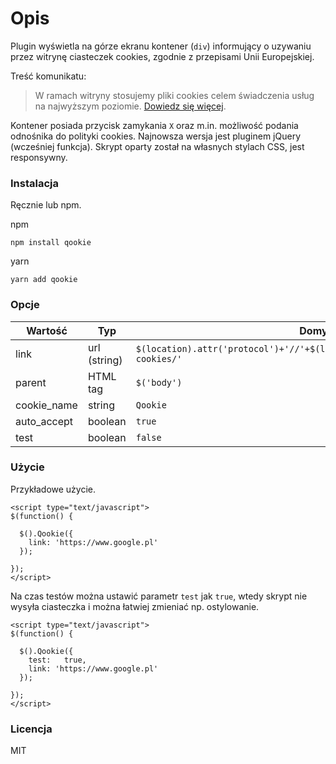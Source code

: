 # Opis
Plugin wyświetla na górze ekranu kontener (`div`) informujący o uzywaniu przez witrynę ciasteczek cookies, zgodnie z przepisami Unii Europejskiej.

Treść komunikatu:
> W ramach witryny stosujemy pliki cookies celem świadczenia usług na najwyższym poziomie. [Dowiedz się więcej](https://www.example.com).

Kontener posiada przycisk zamykania `X` oraz m.in. możliwość podania odnośnika do polityki cookies.
Najnowsza wersja jest pluginem jQuery (wcześniej funkcja). Skrypt oparty został na własnych stylach CSS, jest responsywny.

### Instalacja
Ręcznie lub npm.

npm
```
npm install qookie
```

yarn
```
yarn add qookie
```

### Opcje

| Wartość       | Typ            | Domyślnie                                                                             |
|---------------|----------------|---------------------------------------------------------------------------------------|
| link          | url (string)   | `$(location).attr('protocol')+'//'+$(location).attr('hostname')+'/polityka-cookies/'` |
| parent        | HTML tag       | `$('body')`                                                                           |
| cookie_name   | string         | `Qookie`                                                                              |
| auto_accept   | boolean        | `true`                                                                                  |
| test          | boolean        | `false`                                                                                 |

### Użycie

Przykładowe użycie.

```
<script type="text/javascript">
$(function() {

  $().Qookie({
    link: 'https://www.google.pl'
  });

});
</script>
```

Na czas testów można ustawić parametr `test` jak `true`, wtedy skrypt nie wysyła ciasteczka i można łatwiej zmieniać np. ostylowanie.
```
<script type="text/javascript">
$(function() {

  $().Qookie({
    test:   true,
    link: 'https://www.google.pl'
  });

});
</script>
```
### Licencja
MIT

